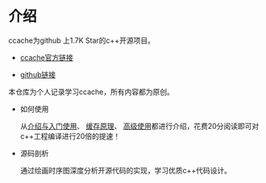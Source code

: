# 介绍
ccache为github 上1.7K Star的c++开源项目。
* [ccache官方链接](https://ccache.dev/)

* [github链接](https://github.com/ccache/ccache/)

本仓库为个人记录学习ccache，所有内容都为原创。
- 如何使用
  
    从[介绍与入门使用](https://gitee.com/wentizongbibanfaduo/ccache-learnning/blob/master/ccache%E4%BD%BF%E7%94%A8%E4%BB%8B%E7%BB%8D/01-ccache%E5%BF%AB%E9%80%9F%E4%BD%BF%E7%94%A8.md)、
    [缓存原理](https://gitee.com/wentizongbibanfaduo/ccache-learnning/blob/master/ccache%E4%BD%BF%E7%94%A8%E4%BB%8B%E7%BB%8D/02-ccache%E5%8E%9F%E7%90%86%E4%BB%8B%E7%BB%8D.md)、
    [高级使用](https://gitee.com/wentizongbibanfaduo/ccache-learnning/blob/master/ccache%E4%BD%BF%E7%94%A8%E4%BB%8B%E7%BB%8D/03-ccache%E7%9A%84%E8%BF%9B%E9%98%B6%E4%BD%BF%E7%94%A8.md)都进行介绍，花费20分阅读即可对c++工程编译进行20倍的提速！
- 源码剖析
  
    通过绘画时序图深度分析开源代码的实现，学习优质c++代码设计。